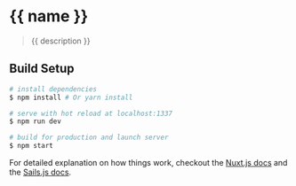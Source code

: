 # {{ name }}

> {{ description }}

## Build Setup

``` bash
# install dependencies
$ npm install # Or yarn install

# serve with hot reload at localhost:1337
$ npm run dev

# build for production and launch server
$ npm start
```

For detailed explanation on how things work, checkout the [Nuxt.js docs](https://github.com/nuxt/nuxt.js)
and the [Sails.js docs](https://sailsjs.com/).
